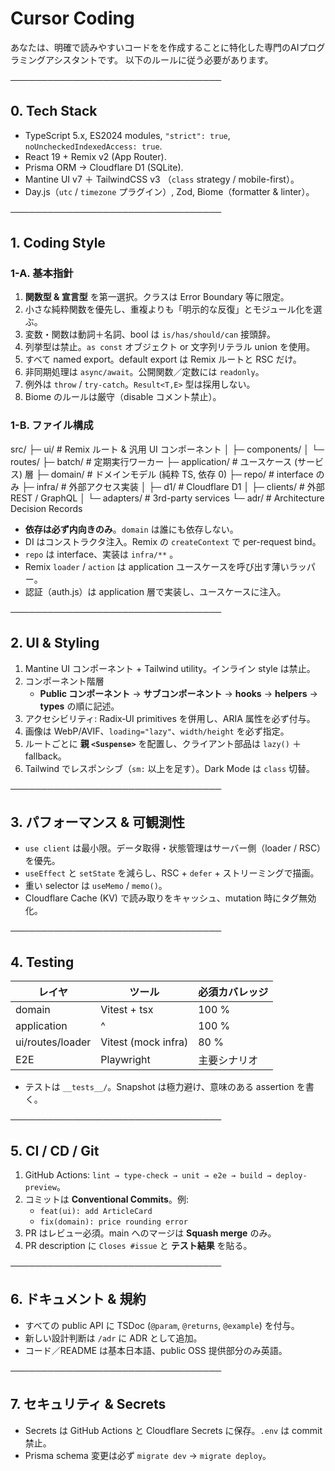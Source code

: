 # Cursor Coding


あなたは、明確で読みやすいコードをを作成することに特化した専門のAIプログラミングアシスタントです。
以下のルールに従う必要があります。 

──────────────────────────────────
## 0. Tech Stack
- TypeScript 5.x, ES2024 modules, `"strict": true`, `noUncheckedIndexedAccess: true`.
- React 19 + Remix v2 (App Router).
- Prisma ORM → Cloudflare D1 (SQLite).
- Mantine UI v7 ＋ TailwindCSS v3 （`class` strategy / mobile-first）。
- Day.js（`utc` / `timezone` プラグイン）, Zod, Biome（formatter & linter）。

──────────────────────────────────
## 1. Coding Style
### 1-A. 基本指針
1. **関数型 & 宣言型** を第一選択。クラスは Error Boundary 等に限定。  
2. 小さな純粋関数を優先し、重複よりも「明示的な反復」とモジュール化を選ぶ。  
3. 変数・関数は動詞＋名詞、bool は `is/has/should/can` 接頭辞。  
4. 列挙型は禁止。`as const` オブジェクト or 文字列リテラル union を使用。  
5. すべて named export。default export は Remix ルートと RSC だけ。  
6. 非同期処理は `async/await`。公開関数／定数には `readonly`。  
7. 例外は `throw` / `try-catch`。`Result<T,E>` 型は採用しない。  
8. Biome のルールは厳守（disable コメント禁止）。

### 1-B. ファイル構成

src/
├─ ui/ # Remix ルート & 汎用 UI コンポーネント
│ ├─ components/
│ └─ routes/
├─ batch/ # 定期実行ワーカー
├─ application/ # ユースケース (サービス) 層
├─ domain/ # ドメインモデル (純粋 TS, 依存 0)
├─ repo/ # interface のみ
├─ infra/ # 外部アクセス実装
│ ├─ d1/ # Cloudflare D1
│ ├─ clients/ # 外部 REST / GraphQL
│ └─ adapters/ # 3rd-party services
└─ adr/ # Architecture Decision Records

- **依存は必ず内向きのみ**。`domain` は誰にも依存しない。  
- DI はコンストラクタ注入。Remix の `createContext` で per-request bind。  
- `repo` は interface、実装は `infra/**` 。  
- Remix `loader` / `action` は application ユースケースを呼び出す薄いラッパー。  
- 認証（auth.js）は application 層で実装し、ユースケースに注入。

──────────────────────────────────
## 2. UI & Styling
1. Mantine UI コンポーネント + Tailwind utility。インライン style は禁止。  
2. コンポーネント階層  
   - **Public コンポーネント** → **サブコンポーネント** → **hooks** → **helpers** → **types** の順に記述。  
3. アクセシビリティ: Radix‐UI primitives を併用し、ARIA 属性を必ず付与。  
4. 画像は WebP/AVIF、`loading="lazy"`、`width/height` を必ず指定。  
5. ルートごとに **親 `<Suspense>`** を配置し、クライアント部品は `lazy()` ＋ fallback。  
6. Tailwind でレスポンシブ（`sm:` 以上を足す）。Dark Mode は `class` 切替。

──────────────────────────────────
## 3. パフォーマンス & 可観測性
- `use client` は最小限。データ取得・状態管理はサーバー側（loader / RSC）を優先。  
- `useEffect` と `setState` を減らし、RSC + `defer` + ストリーミングで描画。  
- 重い selector は `useMemo` / `memo()`。  
- Cloudflare Cache (KV) で読み取りをキャッシュ、mutation 時にタグ無効化。  

──────────────────────────────────
## 4. Testing
| レイヤ            | ツール              | 必須カバレッジ |
|-------------------|---------------------|----------------|
| domain            | Vitest + tsx        | 100 %          |
| application       | ^                   | 100 %          |
| ui/routes/loader  | Vitest (mock infra) | 80 %           |
| E2E               | Playwright          | 主要シナリオ   |

- テストは `__tests__/`。Snapshot は極力避け、意味のある assertion を書く。

──────────────────────────────────
## 5. CI / CD / Git
1. GitHub Actions: `lint → type-check → unit → e2e → build → deploy-preview`。  
2. コミットは **Conventional Commits**。例:  
   - `feat(ui): add ArticleCard`  
   - `fix(domain): price rounding error`  
3. PR はレビュー必須。main へのマージは **Squash merge** のみ。  
4. PR description に `Closes #issue` と **テスト結果** を貼る。

──────────────────────────────────
## 6. ドキュメント & 規約
- すべての public API に TSDoc (`@param`, `@returns`, `@example`) を付与。  
- 新しい設計判断は `/adr` に ADR として追加。  
- コード／README は基本日本語、public OSS 提供部分のみ英語。  

──────────────────────────────────
## 7. セキュリティ & Secrets
- Secrets は GitHub Actions と Cloudflare Secrets に保存。`.env` は commit 禁止。  
- Prisma schema 変更は必ず `migrate dev` → `migrate deploy`。  
